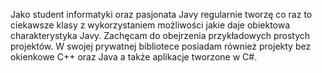 Jako student informatyki oraz pasjonata Javy regularnie tworzę co raz to ciekawsze klasy z wykorzystaniem możliwości jakie daje obiektowa charakterystyka Javy. 
Zachęcam do obejrzenia przykładowych prostych projektów.
W swojej prywatnej bibliotece posiadam również projekty bez okienkowe C++ oraz Java a także aplikacje tworzone w C#.
